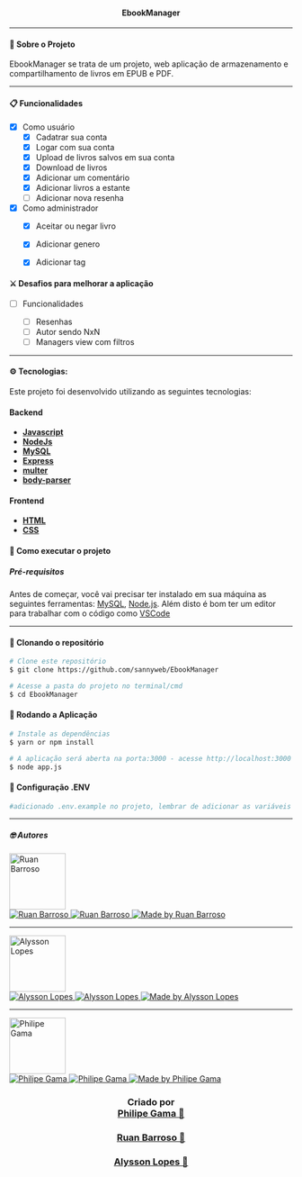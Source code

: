 <h4 align="center">
EbookManager
</h4>

---

#### 🚀 Sobre o Projeto
EbookManager se trata de um projeto, web aplicação de armazenamento e compartilhamento de livros em EPUB e PDF.

---

#### 📋 Funcionalidades

- [x] Como usuário
  - [x] Cadatrar sua conta
  - [x] Logar com sua conta
  - [x] Upload de livros salvos em sua conta
  - [x] Download de livros
  - [x] Adicionar um comentário
  - [x] Adicionar livros a estante
  - [ ] Adicionar nova resenha

- [x] Como administrador 
  - [x] Aceitar ou negar livro
  - [x] Adicionar genero
  - [x] Adicionar tag


#### :crossed_swords: Desafios para melhorar a aplicação
  - [ ] Funcionalidades
  
    - [ ] Resenhas
    - [ ] Autor sendo NxN
    - [ ] Managers view com filtros

---

#### :gear: Tecnologias:

Este projeto foi desenvolvido utilizando as seguintes tecnologias:

#### Backend

- **[Javascript](https://developer.mozilla.org/pt-BR/docs/Web/JavaScript)**
- **[NodeJs](https://nodejs.org/en/docs/)**
- **[MySQL](https://dev.mysql.com/doc/)**
- **[Express](https://expressjs.com/pt-br//)**
- **[multer](https://www.npmjs.com/package/multer)**
- **[body-parser](https://www.npmjs.com/package/body-parser)**

#### Frontend
- **[HTML](https://developer.mozilla.org/pt-BR/docs/Web/HTML)**
- **[CSS](https://developer.mozilla.org/pt-BR/docs/Web/CSS)**

#### 🚀 Como executar o projeto

##### Pré-requisitos

Antes de começar, você vai precisar ter instalado em sua máquina as seguintes ferramentas:
[MySQL](https://dev.mysql.com/doc/), [Node.js](https://nodejs.org/en/).
Além disto é bom ter um editor para trabalhar com o código como [VSCode](https://code.visualstudio.com/)

---

#### 👯 Clonando o repositório

```bash
# Clone este repositório
$ git clone https://github.com/sannyweb/EbookManager

# Acesse a pasta do projeto no terminal/cmd
$ cd EbookManager
```
#### 📁 Rodando a Aplicação

```bash
# Instale as dependências
$ yarn or npm install

# A aplicação será aberta na porta:3000 - acesse http://localhost:3000
$ node app.js
```

#### 📁 Configuração .ENV

```bash
#adicionado .env.example no projeto, lembrar de adicionar as variáveis de ambiente conforme o exemplo

```
---


##### 🤓 Autores

<img src="https://avatars.githubusercontent.com/u/42660256?v=4" width="100px" alt="Ruan Barroso"/>
<div>
<a href="mailto:ruan.x14@gmail.com">
      <img alt="Ruan Barroso" src="https://img.shields.io/badge/-gmail-0077B5?style=for-the-badge&logo=gmail&logoColor=white" />
   </a>
<a href="https://www.linkedin.com/in/ruanbarroso7/">
      <img alt="Ruan Barroso" src="https://img.shields.io/badge/-linkedin-0077B5?style=for-the-badge&logo=Linkedin&logoColor=white" />
   </a>
<a href="https://github.com/ruanx14">
  <img alt="Made by Ruan Barroso" src="https://img.shields.io/badge/-Github-0077B5?style=for-the-badge&logo=Github&logoColor=white&link=https://github.com/marcelo-rafael" />
  </a>
</div>

---
<img src="https://avatars.githubusercontent.com/u/22717429?v=4" width="100px" alt="Alysson Lopes"/>
<div>
<a href="mailto:nexus.af@gmail.com">
      <img alt="Alysson Lopes" src="https://img.shields.io/badge/-gmail-0077B5?style=for-the-badge&logo=gmail&logoColor=white" />
   </a>
<a href="https://www.linkedin.com/in/alysson-lopes-4a88a175/">
      <img alt="Alysson Lopes" src="https://img.shields.io/badge/-linkedin-0077B5?style=for-the-badge&logo=Linkedin&logoColor=white" />
   </a>
<a href="https://github.com/Nexusaf">
  <img alt="Made by Alysson Lopes" src="https://img.shields.io/badge/-Github-0077B5?style=for-the-badge&logo=Github&logoColor=white&link=https://github.com/marcelo-rafael" />
  </a>
</div>

---
<img src="https://avatars.githubusercontent.com/u/43389804?v=4" width="100px" alt="Philipe Gama"/>
<div>
<a href="mailto:philipegama97@gmail.com">
      <img alt="Philipe Gama" src="https://img.shields.io/badge/-gmail-0077B5?style=for-the-badge&logo=gmail&logoColor=white" />
   </a>
<a href="https://www.linkedin.com/in/philipe-gama-9702231a5/">
      <img alt="Philipe Gama" src="https://img.shields.io/badge/-linkedin-0077B5?style=for-the-badge&logo=Linkedin&logoColor=white" />
   </a>
<a href="https://github.com/PhilipeGama">
  <img alt="Made by Philipe Gama" src="https://img.shields.io/badge/-Github-0077B5?style=for-the-badge&logo=Github&logoColor=white&link=https://github.com/marcelo-rafael" />
  </a>
</div>

 <h3 align="center">Criado por <br><a href="https://github.com/philipeGama">Philipe Gama 🚀</a></h3> 
 <h3 align="center"><a href="https://github.com/ruanx14">Ruan Barroso 🚀</a></h3> 
 <h3 align="center"><a href="https://github.com/Nexusaf">Alysson Lopes 🚀</a>
</h3>

